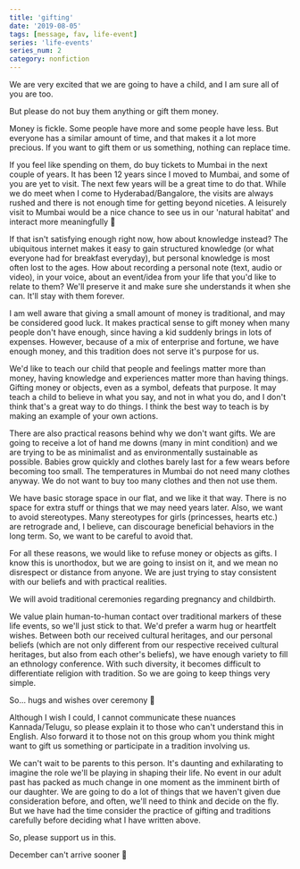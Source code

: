 ```yaml
---
title: 'gifting'
date: '2019-08-05'
tags: [message, fav, life-event]
series: 'life-events'
series_num: 2
category: nonfiction
---
```


We are very excited that we are going to have a child, and I am sure all of you are too.

But please do not buy them anything or gift them money.

Money is fickle. Some people have more and some people have less. But everyone has a similar amount of time, and that makes it a lot more precious. If you want to gift them or us something, nothing can replace time.

If you feel like spending on them, do buy tickets to Mumbai in the next couple of years. It has been 12 years since I moved to Mumbai, and some of you are yet to visit. The next few years will be a great time to do that. While we do meet when I come to Hyderabad/Bangalore, the visits are always rushed and there is not enough time for getting beyond niceties. A leisurely visit to Mumbai would be a nice chance to see us in our 'natural habitat' and interact more meaningfully 🙂

If that isn't satisfying enough right now, how about knowledge instead? The ubiquitous internet makes it easy to gain structured knowledge (or what everyone had for breakfast everyday), but personal knowledge is most often lost to the ages. How about recording a personal note (text, audio or video), in your voice, about an event/idea from your life that you'd like to relate to them? We'll preserve it and make sure she understands it when she can. It'll stay with them forever.

I am well aware that giving a small amount of money is traditional, and may be considered good luck. It makes practical sense to gift money when many people don't have enough, since having a kid suddenly brings in lots of expenses. However, because of a mix of enterprise and fortune, we have enough money, and this tradition does not serve it's purpose for us.

We'd like to teach our child that people and feelings matter more than money, having knowledge and experiences matter more than having things. Gifting money or objects, even as a symbol, defeats that purpose. It may teach a child to believe in what you say, and not in what you do, and I don't think that's a great way to do things. I think the best way to teach is by making an example of your own actions.

There are also practical reasons behind why we don't want gifts. We are going to receive a lot of hand me downs (many in mint condition) and we are trying to be as minimalist and as environmentally sustainable as possible. Babies grow quickly and clothes barely last for a few wears before becoming too small. The temperatures in Mumbai do not need many clothes anyway. We do not want to buy too many clothes and then not use them.

We have basic storage space in our flat, and we like it that way. There is no space for extra stuff or things that we may need years later. Also, we want to avoid stereotypes. Many stereotypes for girls (princesses, hearts etc.) are retrograde and, I believe, can discourage beneficial behaviors in the long term. So, we want to be careful to avoid that.

For all these reasons, we would like to refuse money or objects as gifts. I know this is unorthodox, but we are going to insist on it, and we mean no disrespect or distance from anyone. We are just trying to stay consistent with our beliefs and with practical realities.

We will avoid traditional ceremonies regarding pregnancy and childbirth.

We value plain human-to-human contact over traditional markers of these life events, so we'll just stick to that. We'd prefer a warm hug or heartfelt wishes. Between both our received cultural heritages, and our personal beliefs (which are not only different from our respective received cultural heritages, but also from each other's beliefs), we have enough variety to fill an ethnology conference. With such diversity, it becomes difficult to differentiate religion with tradition. So we are going to keep things very simple.

So... hugs and wishes over ceremony 🙂

Although I wish I could, I cannot communicate these nuances Kannada/Telugu, so please explain it to those who can't understand this in English. Also forward it to those not on this group whom you think might want to gift us something or participate in a tradition involving us.

We can't wait to be parents to this person. It's daunting and exhilarating to imagine the role we'll be playing in shaping their life. No event in our adult past has packed as much change in one moment as the imminent birth of our daughter. We are going to do a lot of things that we haven't given due consideration before, and often, we'll need to think and decide on the fly. But we have had the time consider the practice of gifting and traditions carefully before deciding what I have written above.

So, please support us in this.

December can't arrive sooner 🙂